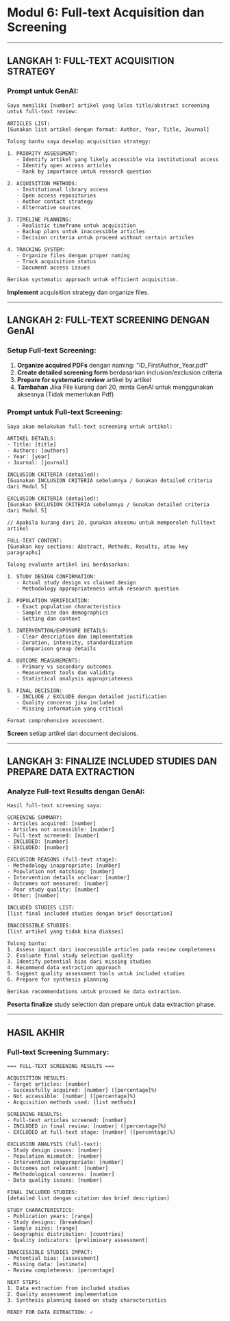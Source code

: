 # Modul 6: Full-text Acquisition dan Screening

---

## **LANGKAH 1: FULL-TEXT ACQUISITION STRATEGY**

### **Prompt untuk GenAI:**
```
Saya memiliki [number] artikel yang lolos title/abstract screening untuk full-text review:

ARTICLES LIST:
[Gunakan list artikel dengan format: Author, Year, Title, Journal]

Tolong bantu saya develop acquisition strategy:

1. PRIORITY ASSESSMENT:
   - Identify artikel yang likely accessible via institutional access
   - Identify open access articles
   - Rank by importance untuk research question

2. ACQUISITION METHODS:
   - Institutional library access
   - Open access repositories
   - Author contact strategy
   - Alternative sources

3. TIMELINE PLANNING:
   - Realistic timeframe untuk acquisition
   - Backup plans untuk inaccessible articles
   - Decision criteria untuk proceed without certain articles

4. TRACKING SYSTEM:
   - Organize files dengan proper naming
   - Track acquisition status
   - Document access issues

Berikan systematic approach untuk efficient acquisition.
```

**Implement** acquisition strategy dan organize files.

---

## **LANGKAH 2: FULL-TEXT SCREENING DENGAN GenAI**

### **Setup Full-text Screening:**
1. **Organize acquired PDFs** dengan naming: "ID_FirstAuthor_Year.pdf"
2. **Create detailed screening form** berdasarkan inclusion/exclusion criteria
3. **Prepare for systematic review** artikel by artikel
4. **Tambahan** Jika File kurang dari 20, minta GenAI untuk menggunakan aksesnya (Tidak memerlukan Pdf)

### **Prompt untuk Full-text Screening:**
```
Saya akan melakukan full-text screening untuk artikel:

ARTIKEL DETAILS:
- Title: [title]
- Authors: [authors]
- Year: [year]
- Journal: [journal]

INCLUSION CRITERIA (detailed):
[Guanakan INCLUSION CRITERIA sebelumnya / Gunakan detailed criteria dari Modul 5]

EXCLUSION CRITERIA (detailed):
[Gunakan EXCLUSION CRITERIA sebelumnya / Gunakan detailed criteria dari Modul 5]

// Apabila kurang dari 20, gunakan aksesmu untuk memperoleh fulltext artikel 

FULL-TEXT CONTENT:
[Gunakan key sections: Abstract, Methods, Results, atau key paragraphs]

Tolong evaluate artikel ini berdasarkan:

1. STUDY DESIGN CONFIRMATION:
   - Actual study design vs claimed design
   - Methodology appropriateness untuk research question

2. POPULATION VERIFICATION:
   - Exact population characteristics
   - Sample size dan demographics
   - Setting dan context

3. INTERVENTION/EXPOSURE DETAILS:
   - Clear description dan implementation
   - Duration, intensity, standardization
   - Comparison group details

4. OUTCOME MEASUREMENTS:
   - Primary vs secondary outcomes
   - Measurement tools dan validity
   - Statistical analysis appropriateness

5. FINAL DECISION:
   - INCLUDE / EXCLUDE dengan detailed justification
   - Quality concerns jika included
   - Missing information yang critical

Format comprehensive assessment.
```

**Screen** setiap artikel dan document decisions.

---

## **LANGKAH 3: FINALIZE INCLUDED STUDIES DAN PREPARE DATA EXTRACTION**

### **Analyze Full-text Results dengan GenAI:**
```
Hasil full-text screening saya:

SCREENING SUMMARY:
- Articles acquired: [number]
- Articles not accessible: [number]
- Full-text screened: [number]
- INCLUDED: [number]
- EXCLUDED: [number]

EXCLUSION REASONS (full-text stage):
- Methodology inappropriate: [number]
- Population not matching: [number]
- Intervention details unclear: [number]
- Outcomes not measured: [number]
- Poor study quality: [number]
- Other: [number]

INCLUDED STUDIES LIST:
[list final included studies dengan brief description]

INACCESSIBLE STUDIES:
[list artikel yang tidak bisa diakses]

Tolong bantu:
1. Assess impact dari inaccessible articles pada review completeness
2. Evaluate final study selection quality
3. Identify potential bias dari missing studies
4. Recommend data extraction approach
5. Suggest quality assessment tools untuk included studies
6. Prepare for synthesis planning

Berikan recommendations untuk proceed ke data extraction.
```

**Peserta finalize** study selection dan prepare untuk data extraction phase.

---

## **HASIL AKHIR**

### **Full-text Screening Summary:**
```
=== FULL-TEXT SCREENING RESULTS ===

ACQUISITION RESULTS:
- Target articles: [number]
- Successfully acquired: [number] ([percentage]%)
- Not accessible: [number] ([percentage]%)
- Acquisition methods used: [list methods]

SCREENING RESULTS:
- Full-text articles screened: [number]
- INCLUDED in final review: [number] ([percentage]%)
- EXCLUDED at full-text stage: [number] ([percentage]%)

EXCLUSION ANALYSIS (full-text):
- Study design issues: [number]
- Population mismatch: [number]
- Intervention inappropriate: [number]
- Outcomes not relevant: [number]
- Methodological concerns: [number]
- Data quality issues: [number]

FINAL INCLUDED STUDIES:
[detailed list dengan citation dan brief description]

STUDY CHARACTERISTICS:
- Publication years: [range]
- Study designs: [breakdown]
- Sample sizes: [range]
- Geographic distribution: [countries]
- Quality indicators: [preliminary assessment]

INACCESSIBLE STUDIES IMPACT:
- Potential bias: [assessment]
- Missing data: [estimate]
- Review completeness: [percentage]

NEXT STEPS:
1. Data extraction from included studies
2. Quality assessment implementation
3. Synthesis planning based on study characteristics

READY FOR DATA EXTRACTION: ✓
```
